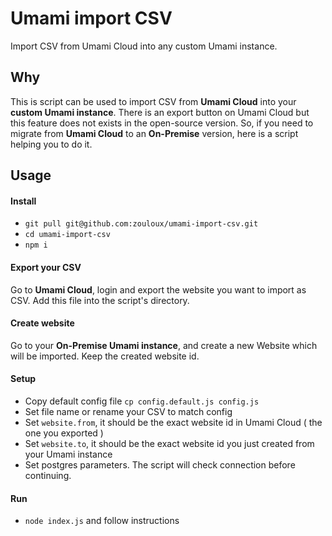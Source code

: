 
# Umami import CSV

Import CSV from Umami Cloud into any custom Umami instance.

## Why

This is script can be used to import CSV from **Umami Cloud** into your **custom Umami instance**.
There is an export button on Umami Cloud but this feature does not exists in the open-source version.
So, if you need to migrate from **Umami Cloud** to an **On-Premise** version, here is a script helping you to do it.


## Usage

#### Install
- `git pull git@github.com:zouloux/umami-import-csv.git`
- `cd umami-import-csv`
- `npm i`

#### Export your CSV

Go to **Umami Cloud**, login and export the website you want to import as CSV.
Add this file into the script's directory.

#### Create website

Go to your **On-Premise Umami instance**, and create a new Website which will be imported.
Keep the created website id.

#### Setup

- Copy default config file `cp config.default.js config.js`
- Set file name or rename your CSV to match config
- Set `website.from`, it should be the exact website id in Umami Cloud ( the one you exported )
- Set `website.to`, it should be the exact website id you just created from your Umami instance
- Set postgres parameters. The script will check connection before continuing.

#### Run

- `node index.js` and follow instructions
